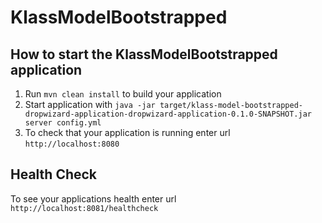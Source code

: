 # KlassModelBootstrapped

How to start the KlassModelBootstrapped application
---

1. Run `mvn clean install` to build your application
1. Start application with `java -jar target/klass-model-bootstrapped-dropwizard-application-dropwizard-application-0.1.0-SNAPSHOT.jar server config.yml`
1. To check that your application is running enter url `http://localhost:8080`

Health Check
---

To see your applications health enter url `http://localhost:8081/healthcheck`
